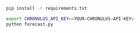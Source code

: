 


```bash
pip install -r requirements.txt
```


```bash 
export CHRONULUS_API_KEY=<YOUR-CHRONULUS-API-KEY>
python forecast.py
```